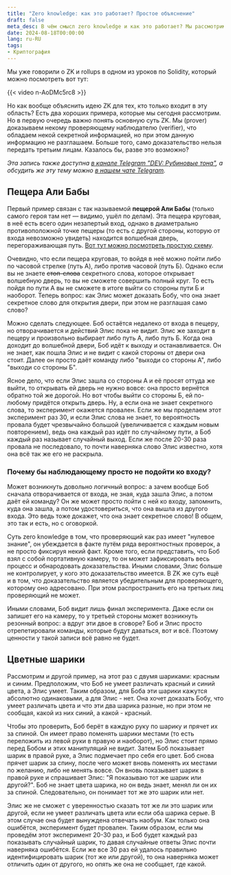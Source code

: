```yaml
---
title: "Zero knowledge: как это работает? Простое объяснение"
draft: false
meta_desc: В чём смысл zero knowledge и как это работает? Мы рассмотрим эту концепцию на двух простых примерах.
date: 2024-08-18T00:00:00
lang: ru-RU
tags:
- Криптография
---
```


Мы уже говорили о ZK и rollups в одном из уроков по Solidity, который можно посмотреть вот тут:

{{< video n-AoDMc5rc8 >}}

Но как вообще объяснить идею ZK для тех, кто только входит в эту область? Есть два хороших примера, которые мы сегодня рассмотрим. Но в первую очередь важно понять основную суть ZK. Мы (prover) доказываем некому проверяющему наблюдателю (verifier), что обладаем некой секретной информацией, но при этом данную информацию не разглашаем. Больше того, само доказательство нельзя передать третьим лицам. Казалось бы, разве это возможно?

*Эта запись также доступна [в канале Telegram "DEV: Рубиновые тона"](https://t.me/dev_in_ruby_colors/1112), а обсудить же эту тему можно [в нашем чате Telegram](https://t.me/+MxYT6-01eeA1NTYy).*

## Пещера Али Бабы

Первый пример связан с так называемой **пещерой Али Бабы** (только самого героя там нет &mdash; видимо, ушёл по делам). Эта пещера круговая, в неё есть всего один незапертый вход, однако в диаметрально противоположной точке пещеры (то есть с другой стороны, которую от входа невозможно увидеть) находится волшебная дверь, перегораживающая путь. [Вот тут можно посмотреть простую схему](https://upload.wikimedia.org/wikipedia/commons/d/dd/Zkip_alibaba1.png).

Очевидно, что если пещера круговая, то войдя в неё можно пойти либо по часовой стрелке (путь А), либо против часовой (путь Б). Однако если вы не знаете <del>стоп-слова</del> секретного слова, которое открывает волшебную дверь, то вы не сможете совершить полный круг. То есть пойдя по пути А вы не сможете в итоге выйти со стороны пути Б и наоборот. Теперь вопрос: как Элис может доказать Бобу, что она знает секретное слово для открытия двери, при этом не разглашая само слово?

Можно сделать следующее. Боб остаётся недалеко от входа в пещеру, но отворачивается и действий Элис пока не видит. Элис же заходит в пещеру и произвольно выбирает либо путь А, либо путь Б. Когда она доходит до волшебной двери, Боб идёт к выходу и останавливается. Он не знает, как пошла Элис и не видит с какой стороны от двери она стоит. Далее он просто даёт команду либо "выходи со стороны А", либо "выходи со стороны Б".

Ясное дело, что если Элис зашла со стороны А и её просят оттуда же выйти, то открывать ей дверь не нужно вовсе: она просто вернётся обратно той же дорогой. Но вот чтобы выйти со стороны Б, ей по-любому придётся открыть дверь. Ну, а если она не знает секретного слова, то эксперимент окажется провален. Если же мы проделаем этот эксперимент раз 30, и если Элис слова не знает, то вероятность провала будет чрезвычайно большой (увеличивается с каждым новым повторением), ведь она каждый раз идёт по случайному пути, а Боб каждый раз называет случайный выход. Если же после 20-30 раза провала не последовало, то почти наверняка слово Элис известно, хотя она всё так же его не раскрыла.

### Почему бы наблюдающему просто не подойти ко входу?

Может возникнуть довольно логичный вопрос: а зачем вообще Боб сначала отворачивается от входа, не зная, куда зашла Элис, а потом даёт ей команду? Он же может просто пойти с ней ко входу, запомнить, куда она зашла, а потом удостовериться, что она вышла из другого входа. Это ведь тоже докажет, что она знает секретное слово! В общем, это так и есть, но с оговоркой.

Суть zero knowledge в том, что проверяющий как раз имеет "нулевое знание", он убеждается в факте путём ряда вероятностных проверок, а не просто фиксируя некий факт. Кроме того, если представить, что Боб взял с собой портативную камеру, то он может зафиксировать весь процесс и обнародовать доказательства. Иными словами, Элис больше не контролирует, у кого это доказательство имеется. В ZK же суть ещё и в том, что доказательство является убедительным для проверяющего, которому оно адресовано. При этом распространить его на третьих лиц проверяющий не может.

Иными словами, Боб видит лишь финал эксперимента. Даже если он запишет его на камеру, то у третьей стороны может возникнуть резонный вопрос: а вдруг эти двое в сговоре? Боб и Элис просто отрепетировали команды, которые будут даваться, вот и всё. Поэтому ценности у такой записи всё равно не будет.

## Цветные шарики

Рассмотрим и другой пример, на этот раз с двумя шариками: красным и синим. Предположим, что Боб не умеет различать красный и синий цвета, а Элис умеет. Таким образом, для Боба эти шарики кажутся абсолютно одинаковыми, а для Элис - нет. Она хочет доказать Бобу, что умеет различать цвета и что эти два шарика разные, но при этом не сообщая, какой из них синий, а какой - красный.

Чтобы это проверить, Боб берёт в каждую руку по шарику и прячет их за спиной. Он имеет право поменять шарики местами (то есть переложить из левой руки в правую и наоборот), но Элис стоит прямо перед Бобом и этих манипуляций не видит. Затем Боб показывает шарик в правой руке, а Элис подмечает про себя его цвет. Боб снова прячет шарик за спину, после чего может вновь поменять их местами по желанию, либо не менять вовсе. Он вновь показывает шарик в правой руке и спрашивает Элис: "Я показываю тот же шарик или другой?". Боб не знает цвета шарика, но он ведь знает, менял ли он их за спиной. Следовательно, он понимает тот же это шарик или нет.

Элис же не сможет с уверенностью сказать тот же ли это шарик или другой, если не умеет различать цвета или если оба шарика серые. В этом случае она будет вынуждена отвечать наобум. Как только она ошибётся, эксперимент будет провален. Таким образом, если мы проведём этот эксперимент 20-30 раз, и Боб будет каждый раз показывать случайный шарик, то давая случайные ответы Элис почти наверняка ошибётся. Если же все 30 раз ей удалось правильно идентифицировать шарик (тот же или другой), то она наверняка может отличить один от другого, но опять же она не сообщает, где какой.